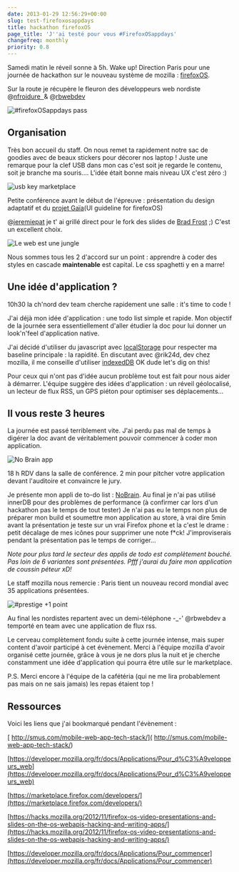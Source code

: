 ```yaml
---
date: 2013-01-29 12:56:29+00:00
slug: test-firefoxosappdays
title: hackathon firefoxOS
page_title: 'J''ai testé pour vous #FirefoxOSappdays'
changefreq: monthly
priority: 0.8
---
```


Samedi matin le réveil sonne à 5h.
Wake up! Direction Paris pour une journée de hackathon sur le nouveau système de mozilla : [firefoxOS](http://fr.slideshare.net/nitot/firefox-os-appdays-paris-par-tristan-nitot-hack-learn-celebrate).

Sur la route je récupère le fleuron des développeurs web nordiste @[nfroidure  ](https://twitter.com/nfroidure)& @[rbwebdev](https://twitter.com/rbwebdev)

![#firefoxOSappdays pass](blog/legacy/2013/01/badge.jpg?raw=true)

## Organisation

Très bon accueil du staff. On nous remet ta rapidement notre sac de goodies avec de beaux stickers pour décorer nos laptop !
Juste une remarque pour la clef USB dans mon cas c'est soit je regarde le contenu, soit je branche ma souris.... L'idée était bonne mais niveau UX c'est zéro :)

![usb key marketplace](blog/legacy/2013/01/firefox-marketplace-USB.jpg?raw=true)

Petite conférence avant le début de l'épreuve : présentation du design adaptatif et du [projet Gaïa](https://github.com/mozilla-b2g/gaia)(UI guideline for firefoxOS)

@[jeremiepat](https://twitter.com/jeremiepat) je t' ai grillé direct pour le fork des slides de [Brad Frost](http://www.slideshare.net/bradfrostweb/) ;) C'est un excellent choix.

![Le web est une jungle](blog/legacy/2013/01/mozilla-conf.jpg?raw=true)

Nous sommes tous les 2 d'accord sur un point : apprendre à coder des styles en cascade **maintenable** est capital. Le css spaghetti y en a marre!


## Une idée d'application ?


10h30 la ch'nord dev team cherche rapidement une salle : it's time to code !

J'ai déjà mon idée d'application : une todo list simple et rapide. Mon objectif de la journée sera essentiellement d'aller étudier la doc pour lui donner un look'n'feel d'application native.

J'ai décidé d'utiliser du javascript avec [localStorage](https://developer.mozilla.org/en-US/docs/DOM/Storage) pour respecter ma baseline principale : la rapidité.
En discutant avec @rik24d, dev chez mozilla, il me conseille d'utiliser [indexedDB](https://developer.mozilla.org/en-US/docs/IndexedDB) OK dude let's dig on this!

Pour ceux qui n'ont pas d'idée aucun problème tout est fait pour nous aider à démarrer.
L'équipe suggère des idées d'application : un réveil géolocalisé, un lecteur de flux RSS, un GPS piéton pour optimiser ses déplacements...


## Il vous reste 3 heures


La journée est passé terriblement vite. J'ai perdu pas mal de temps à digérer la doc avant de véritablement pouvoir commencer à coder mon application.

![No Brain app](blog/legacy/2013/01/nobrain-app.jpg?raw=true)

18 h RDV dans la salle de conférence.
2 min pour pitcher votre application devant l'auditoire et convaincre le jury.

Je présente mon appli de to-do list : [NoBrain](http://davidleuliette.com/nobrain/).
Au final je n'ai pas utilisé innerDB pour des problèmes de performance (à confirmer car lors d'un hackathon pas le temps de tout tester)
Je n'ai pas eu le temps non plus de préparer mon build et soumettre mon application au store, à vrai dire 5min avant la présentation je teste sur un vrai Firefox phone et la c'est le drame : petit décalage de mes icônes pour supprimer une note f*ck! J'improviserais pendant la présentation pas le temps de corriger...

_Note pour plus tard le secteur des applis de todo est complètement bouché. Pas loin de 6 variantes sont présentées. Pfff j'aurai du faire mon application de coussin péteur xD!_

Le staff mozilla nous remercie : Paris tient un nouveau record mondial avec 35 applications présentées.

![#prestige +1 point](blog/legacy/2013/01/applause-300x84.png)

Au final les nordistes repartent avec un demi-téléphone -_-' @rbwebdev a temporté en team avec une application de flux rss.

Le cerveau complètement fondu suite à cette journée intense, mais super content d'avoir participé à cet évènement.
Merci à l'équipe mozilla d'avoir organisé cette journée, grâce à vous je ne dors plus la nuit et je cherche constamment une idée d'application qui pourra être utile sur le marketplace.

P.S. Merci encore à l'équipe de la cafétéria (qui ne me lira probablement pas mais on ne sais jamais) les repas étaient top !


## Ressources


Voici les liens que j'ai bookmarqué pendant l'évènement :

[ http://smus.com/mobile-web-app-tech-stack/]( http://smus.com/mobile-web-app-tech-stack/)

[https://developer.mozilla.org/fr/docs/Applications/Pour_d%C3%A9veloppeurs_web](https://developer.mozilla.org/fr/docs/Applications/Pour_d%C3%A9veloppeurs_web)

[https://marketplace.firefox.com/developers/](https://marketplace.firefox.com/developers/)

[https://hacks.mozilla.org/2012/11/firefox-os-video-presentations-and-slides-on-the-os-webapis-hacking-and-writing-apps/](https://hacks.mozilla.org/2012/11/firefox-os-video-presentations-and-slides-on-the-os-webapis-hacking-and-writing-apps/)

[https://developer.mozilla.org/fr/docs/Applications/Pour_commencer](https://developer.mozilla.org/fr/docs/Applications/Pour_commencer)
